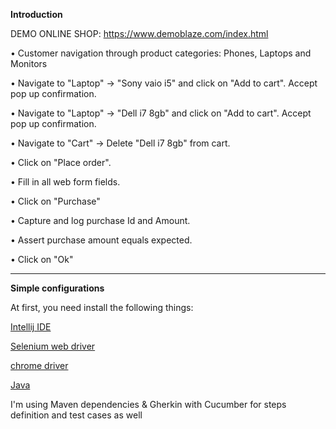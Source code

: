 **Introduction**

DEMO ONLINE SHOP: https://www.demoblaze.com/index.html

• Customer navigation through product categories: Phones, Laptops and Monitors

• Navigate to "Laptop" → "Sony vaio i5" and click on "Add to cart". Accept pop up confirmation.

• Navigate to "Laptop" → "Dell i7 8gb" and click on "Add to cart". Accept pop up confirmation.

• Navigate to "Cart" → Delete "Dell i7 8gb" from cart.

• Click on "Place order".

• Fill in all web form fields.

• Click on "Purchase"

• Capture and log purchase Id and Amount.

• Assert purchase amount equals expected.

• Click on "Ok"

****

**Simple configurations**

At first, you need install the following things:

[Intellij IDE](https://www.jetbrains.com/es-es/idea/download/#section=linux)

[Selenium web driver](https://www.selenium.dev/downloads/)

[chrome driver](https://chromedriver.chromium.org/)

[Java](https://www.oracle.com/java/technologies/downloads/#java11)

I'm using Maven dependencies & Gherkin with Cucumber for steps definition and test cases as well

